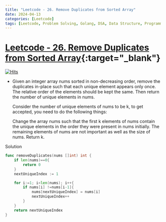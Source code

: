 ```yaml
---
title: "Leetcode - 26. Remove Duplicates from Sorted Array"
date: 2024-04-13
categories: [Leetcode]
tags: [Leetcode, Problem Solving, Golang, DSA, Data Structure, Programming, Algorithm, Array, Two Pointer]
---
```


# [Leetcode - 26. Remove Duplicates from Sorted Array](https://leetcode.com/problems/remove-duplicates-from-sorted-array/description/){:target="_blank"}
[![Hits](https://hits.sh/mokhlesurr031.github.io/posts/leetcode-remove-duplicates-from-sorted-array.svg)](https://hits.sh/mokhlesurr031.github.io/posts/leetcode-remove-duplicates-from-sorted-array/)

- Given an integer array nums sorted in non-decreasing order, remove the duplicates in-place such that each unique element appears only once. The relative order of the elements should be kept the same. Then return the number of unique elements in nums.

  Consider the number of unique elements of nums to be k, to get accepted, you need to do the following things:

  Change the array nums such that the first k elements of nums contain the unique elements in the order they were present in nums initially. The remaining elements of nums are not important as well as the size of nums.
  Return k.

Solution
```go
func removeDuplicates(nums []int) int {
    if len(nums)==0{
        return 0
    }
    nextUniqueIndex := 1

    for i:=1; i<len(nums); i++{
        if nums[i] !=nums[i-1]{
            nums[nextUniqueIndex] = nums[i]
            nextUniqueIndex++
        }
    }
    return nextUniqueIndex
}

```
